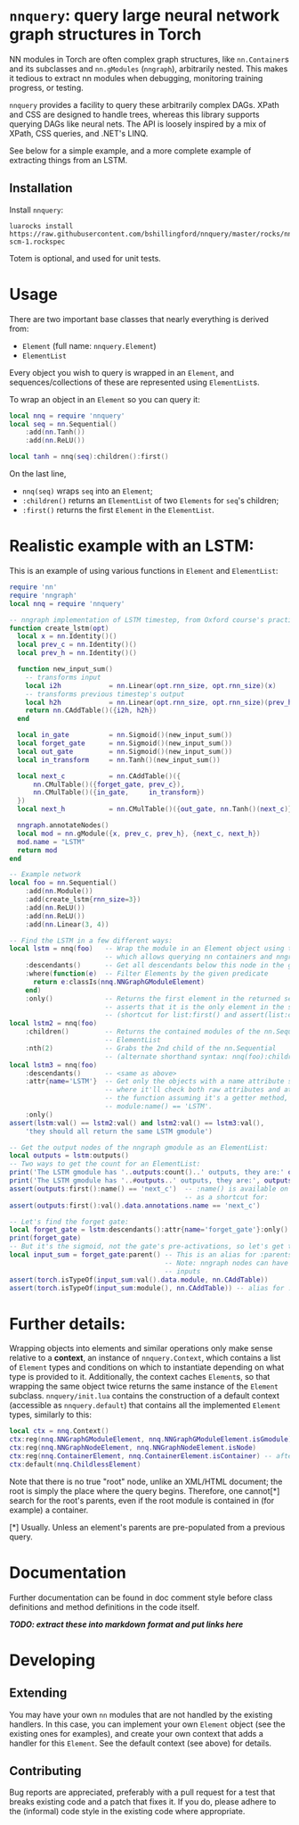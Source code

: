 # `nnquery`: query large neural network graph structures in Torch
NN modules in Torch are often complex graph structures, like `nn.Container`s and its subclasses and `nn.gModules` (`nngraph`), arbitrarily nested. This makes it tedious to extract nn modules when debugging, monitoring training progress, or testing.

`nnquery` provides a facility to query these arbitrarily complex DAGs. XPath and CSS are designed to handle trees, whereas this library supports querying DAGs like neural nets.
The API is loosely inspired by a mix of XPath, CSS queries, and .NET's LINQ.

See below for a simple example, and a more complete example of extracting things from an LSTM.

## Installation
Install `nnquery`:
```
luarocks install https://raw.githubusercontent.com/bshillingford/nnquery/master/rocks/nnquery-scm-1.rockspec
```
Totem is optional, and used for unit tests.

# Usage
There are two important base classes that nearly everything is derived from:

 * `Element` (full name: `nnquery.Element`)
 * `ElementList`

Every object you wish to query is wrapped in an `Element`, and sequences/collections of these
are represented using `ElementList`s.

To wrap an object in an `Element` so you can query it:
```lua
local nnq = require 'nnquery'
local seq = nn.Sequential()
	:add(nn.Tanh())
	:add(nn.ReLU())

local tanh = nnq(seq):children():first()
```
On the last line,

 * `nnq(seq)` wraps `seq` into an `Element`;
 * `:children()` returns an `ElementList` of two `Elements` for `seq`'s children;
 * `:first()` returns the first `Element` in the `ElementList`.

# Realistic example with an LSTM:
This is an example of using various functions in `Element` and `ElementList`:
```lua
require 'nn'
require 'nngraph'
local nnq = require 'nnquery'

-- nngraph implementation of LSTM timestep, from Oxford course's practical #6
function create_lstm(opt)
  local x = nn.Identity()()
  local prev_c = nn.Identity()()
  local prev_h = nn.Identity()()

  function new_input_sum()
    -- transforms input
    local i2h            = nn.Linear(opt.rnn_size, opt.rnn_size)(x)
    -- transforms previous timestep's output
    local h2h            = nn.Linear(opt.rnn_size, opt.rnn_size)(prev_h)
    return nn.CAddTable()({i2h, h2h})
  end

  local in_gate          = nn.Sigmoid()(new_input_sum())
  local forget_gate      = nn.Sigmoid()(new_input_sum())
  local out_gate         = nn.Sigmoid()(new_input_sum())
  local in_transform     = nn.Tanh()(new_input_sum())

  local next_c           = nn.CAddTable()({
      nn.CMulTable()({forget_gate, prev_c}),
      nn.CMulTable()({in_gate,     in_transform})
  })
  local next_h           = nn.CMulTable()({out_gate, nn.Tanh()(next_c)})

  nngraph.annotateNodes()
  local mod = nn.gModule({x, prev_c, prev_h}, {next_c, next_h})
  mod.name = "LSTM"
  return mod
end

-- Example network
local foo = nn.Sequential()
    :add(nn.Module())
    :add(create_lstm{rnn_size=3})
    :add(nn.ReLU())
    :add(nn.ReLU())
    :add(nn.Linear(3, 4))

-- Find the LSTM in a few different ways:
local lstm = nnq(foo)   -- Wrap the module in an Element object using the default context
                        -- which allows querying nn containers and nngraph's gmodules.
    :descendants()      -- Get all descendants below this node in the graph
    :where(function(e)  -- Filter Elements by the given predicate
      return e:classIs(nnq.NNGraphGModuleElement)
    end)
    :only()             -- Returns the first element in the returned sequence, and
                        -- asserts that it is the only element in the sequence.
                        -- (shortcut for list:first() and assert(list:count() == 1))
local lstm2 = nnq(foo)
    :children()         -- Returns the contained modules of the nn.Sequential object as an
                        -- ElementList
    :nth(2)             -- Grabs the 2nd child of the nn.Sequential
                        -- (alternate shorthand syntax: nnq(foo):children()[2])
local lstm3 = nnq(foo)
    :descendants()      -- <same as above>
    :attr{name='LSTM'}  -- Get only the objects with a name attribute set to 'LSTM',
                        -- where it'll check both raw attributes and attempt to call
                        -- the function assuming it's a getter method, i.e. check 
                        -- module:name() == 'LSTM'.
    :only()
assert(lstm:val() == lstm2:val() and lstm2:val() == lstm3:val(),
    'they should all return the same LSTM gmodule')

-- Get the output nodes of the nngraph gmodule as an ElementList:
local outputs = lstm:outputs()
-- Two ways to get the count for an ElementList:
print('The LSTM gmodule has '..outputs:count()..' outputs, they are:' outputs)
print('The LSTM gmodule has '..#outputs..' outputs, they are:', outputs)
assert(outputs:first():name() == 'next_c')  -- :name() is available on NNGraphNodeElements,
                                            -- as a shortcut for:
assert(outputs:first():val().data.annotations.name == 'next_c') 

-- Let's find the forget gate:
local forget_gate = lstm:descendants():attr{name='forget_gate'}:only()
print(forget_gate)
-- But it's the sigmoid, not the gate's pre-activations, so let's get the sum:
local input_sum = forget_gate:parent() -- This is an alias for :parents():only().
                                       -- Note: nngraph nodes can have multiple parents (i.e.
                                       -- inputs 
assert(torch.isTypeOf(input_sum:val().data.module, nn.CAddTable))
assert(torch.isTypeOf(input_sum:module(), nn.CAddTable)) -- alias for :val().data.module
```

# Further details:
Wrapping objects into elements and similar operations only make sense relative to a **context**, an instance of `nnquery.Context`, which contains a list of `Element` types and conditions on which to instantiate depending on what type is provided to it. Additionally, the context caches `Element`s, so that wrapping the same object twice returns the same instance of the `Element` subclass.
`nnquery/init.lua` contains the construction of a default context (accessible as `nnquery.default`) that contains all the implemented `Element` types, similarly to this:
```lua
local ctx = nnq.Context()
ctx:reg(nnq.NNGraphGModuleElement, nnq.NNGraphGModuleElement.isGmodule)
ctx:reg(nnq.NNGraphNodeElement, nnq.NNGraphNodeElement.isNode)
ctx:reg(nnq.ContainerElement, nnq.ContainerElement.isContainer) -- after since gModule IS_A Container
ctx:default(nnq.ChildlessElement)
```

Note that there is no true "root" node, unlike an XML/HTML document; the root is simply the place where the query begins. Therefore, one cannot[*] search for the root's parents, even if the root module is contained in (for example) a container.

[*] Usually. Unless an element's parents are pre-populated from a previous query.

# Documentation
Further documentation can be found in doc comment style before class definitions and method definitions in the code itself.

***TODO: extract these into markdown format and put links here***

# Developing
## Extending
You may have your own `nn` modules that are not handled by the existing handlers. In this case,
you can implement your own `Element` object (see the existing ones for examples), and create your own context that adds a handler for this `Element`. See the default context (see above) for details.
## Contributing
Bug reports are appreciated, preferably with a pull request for a test that breaks existing code and a patch that fixes it. If you do, please adhere to the (informal) code style in the existing code where appropriate.

